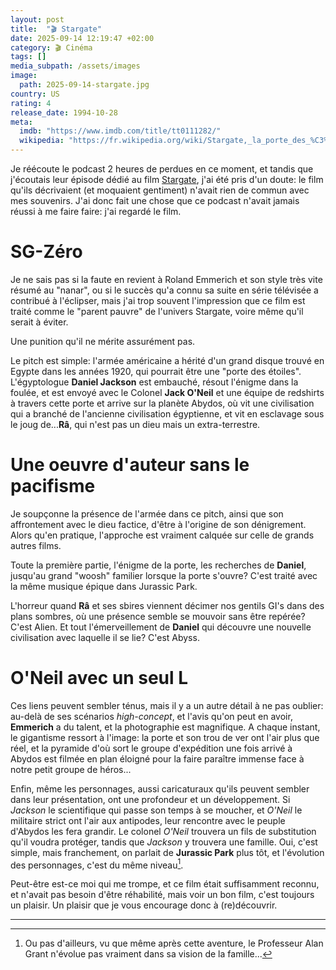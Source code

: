 ```yaml
---
layout: post
title:  "🎬 Stargate"
date: 2025-09-14 12:19:47 +02:00
category: 🎬 Cinéma
tags: []
media_subpath: /assets/images
image:
  path: 2025-09-14-stargate.jpg
country: US
rating: 4
release_date: 1994-10-28
meta:
  imdb: "https://www.imdb.com/title/tt0111282/"
  wikipedia: "https://fr.wikipedia.org/wiki/Stargate,_la_porte_des_%C3%A9toiles"
---
```


Je réécoute le podcast <wiki>2 heures de perdues</wiki> en ce moment, et tandis que j'écoutais leur épisode dédié au film [Stargate](https://podcast.ausha.co/2-heures-de-perdues/stargate), j'ai été pris d'un doute: le film qu'ils décrivaient (et moquaient gentiment) n'avait rien de commun avec mes souvenirs. J'ai donc fait une chose que ce podcast n'avait jamais réussi à me faire faire: j'ai regardé le film.

# SG-Zéro

Je ne sais pas si la faute en revient à <wiki>Roland Emmerich</wiki> et son style très vite résumé au "nanar", ou si le succès qu'a connu <wiki page="Stargate SG-1">sa suite en série télévisée</wiki> a contribué à l'éclipser, mais j'ai trop souvent l'impression que ce film est traité comme le "parent pauvre" de l'univers Stargate, voire même qu'il serait à éviter.

Une punition qu'il ne mérite assurément pas.

Le pitch est simple: l'armée américaine a hérité d'un grand disque trouvé en Egypte dans les années 1920, qui pourrait être une "porte des étoiles". L'égyptologue **Daniel Jackson** est embauché, résout l'énigme dans la foulée, et est envoyé avec le Colonel **Jack O'Neil** et une équipe de <wiki page="Redshirt (fiction)">redshirts</wiki> à travers cette porte et arrive sur la planète Abydos, où vit une civilisation qui a branché de l'ancienne civilisation égyptienne, et vit en esclavage sous le joug de...**Râ**, qui n'est pas un dieu mais un extra-terrestre.

# Une oeuvre d'auteur sans le pacifisme

Je soupçonne la présence de l'armée dans ce pitch, ainsi que son affrontement avec le dieu factice, d'être à l'origine de son dénigrement. Alors qu'en pratique, l'approche est vraiment calquée sur celle de grands autres films.

Toute la première partie, l'énigme de la porte, les recherches de **Daniel**, jusqu'au grand "woosh" familier lorsque la porte s'ouvre? C'est traité avec la même musique épique dans <wiki>Jurassic Park</wiki>.

L'horreur quand **Râ** et ses sbires viennent décimer nos gentils GI's dans des plans sombres, où une présence semble se mouvoir sans être repérée? C'est <wiki page="Alien (film)">Alien</wiki>. Et tout l'émerveillement de **Daniel** qui découvre une nouvelle civilisation avec laquelle il se lie? C'est <wiki page="Abyss (film)">Abyss</wiki>.

# O'Neil avec un seul L

Ces liens peuvent sembler ténus, mais il y a un autre détail à ne pas oublier: au-delà de ses scénarios _high-concept_, et l'avis qu'on peut en avoir, **Emmerich** a du talent, et la photographie est magnifique. A chaque instant, le gigantisme ressort à l'image: la porte et son trou de ver ont l'air plus que réel, et la pyramide d'où sort le groupe d'expédition une fois arrivé à Abydos est filmée en plan éloigné pour la faire paraître immense face à notre petit groupe de héros...

Enfin, même les personnages, aussi caricaturaux qu'ils peuvent sembler dans leur présentation, ont une profondeur et un développement. Si _Jackson_ le scientifique qui passe son temps à se moucher, et _O'Neil_ le militaire strict ont l'air aux antipodes, leur rencontre avec le peuple d'Abydos les fera grandir. Le colonel _O'Neil_ trouvera un fils de substitution qu'il voudra protéger, tandis que _Jackson_ y trouvera une famille. Oui, c'est simple, mais franchement, on parlait de **Jurassic Park** plus tôt, et l'évolution des personnages, c'est du même niveau[^1].

Peut-être est-ce moi qui me trompe, et ce film était suffisamment reconnu, et n'avait pas besoin d'être réhabilité, mais voir un bon film, c'est toujours un plaisir. Un plaisir que je vous encourage donc à (re)découvrir.

***
[^1]: Ou pas d'ailleurs, vu que même après cette aventure, le Professeur Alan Grant n'évolue pas vraiment dans sa vision de la famille...